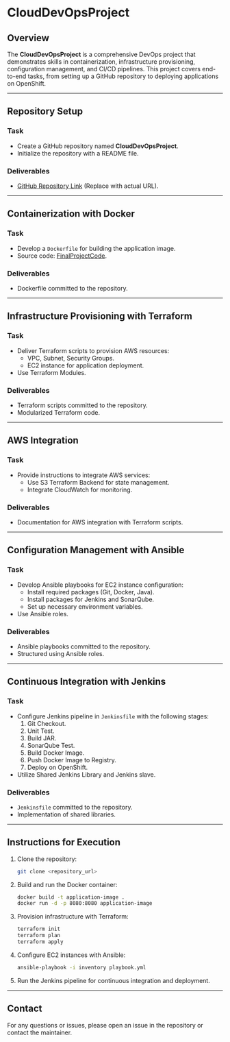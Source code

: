 # CloudDevOpsProject

## Overview
The **CloudDevOpsProject** is a comprehensive DevOps project that demonstrates skills in containerization, infrastructure provisioning, configuration management, and CI/CD pipelines. This project covers end-to-end tasks, from setting up a GitHub repository to deploying applications on OpenShift.

---

## Repository Setup

### Task
- Create a GitHub repository named **CloudDevOpsProject**.
- Initialize the repository with a README file.

### Deliverables
- [GitHub Repository Link](#) (Replace with actual URL).

---

## Containerization with Docker

### Task
- Develop a `Dockerfile` for building the application image.
- Source code: [FinalProjectCode](https://github.com/IbrahimAdell/FinalProjectCode).

### Deliverables
- Dockerfile committed to the repository.

---

## Infrastructure Provisioning with Terraform

### Task
- Deliver Terraform scripts to provision AWS resources:
  - VPC, Subnet, Security Groups.
  - EC2 instance for application deployment.
- Use Terraform Modules.

### Deliverables
- Terraform scripts committed to the repository.
- Modularized Terraform code.

---

## AWS Integration

### Task
- Provide instructions to integrate AWS services:
  - Use S3 Terraform Backend for state management.
  - Integrate CloudWatch for monitoring.

### Deliverables
- Documentation for AWS integration with Terraform scripts.

---

## Configuration Management with Ansible

### Task
- Develop Ansible playbooks for EC2 instance configuration:
  - Install required packages (Git, Docker, Java).
  - Install packages for Jenkins and SonarQube.
  - Set up necessary environment variables.
- Use Ansible roles.

### Deliverables
- Ansible playbooks committed to the repository.
- Structured using Ansible roles.

---

## Continuous Integration with Jenkins

### Task
- Configure Jenkins pipeline in `Jenkinsfile` with the following stages:
  1. Git Checkout.
  2. Unit Test.
  3. Build JAR.
  4. SonarQube Test.
  5. Build Docker Image.
  6. Push Docker Image to Registry.
  7. Deploy on OpenShift.
- Utilize Shared Jenkins Library and Jenkins slave.

### Deliverables
- `Jenkinsfile` committed to the repository.
- Implementation of shared libraries.

---

## Instructions for Execution

1. Clone the repository:
   ```bash
   git clone <repository_url>
   ```

2. Build and run the Docker container:
   ```bash
   docker build -t application-image .
   docker run -d -p 8080:8080 application-image
   ```

3. Provision infrastructure with Terraform:
   ```bash
   terraform init
   terraform plan
   terraform apply
   ```

4. Configure EC2 instances with Ansible:
   ```bash
   ansible-playbook -i inventory playbook.yml
   ```

5. Run the Jenkins pipeline for continuous integration and deployment.

---

## Contact
For any questions or issues, please open an issue in the repository or contact the maintainer.

